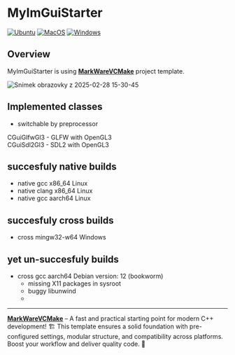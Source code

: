 # MyImGuiStarter

[![Ubuntu](https://github.com/tomasmark79/MWImGuiStarter/actions/workflows/ubuntu.yml/badge.svg)](https://github.com/tomasmark79/MWImGuiStarter/actions/workflows/ubuntu.yml)
[![MacOS](https://github.com/tomasmark79/MWImGuiStarter/actions/workflows/macos.yml/badge.svg)](https://github.com/tomasmark79/MWImGuiStarter/actions/workflows/macos.yml)
[![Windows](https://github.com/tomasmark79/MWImGuiStarter/actions/workflows/windows.yml/badge.svg)](https://github.com/tomasmark79/MWImGuiStarter/actions/workflows/windows.yml)  

## Overview

MyImGuiStarter is using 
**[MarkWareVCMake](https://github.com/tomasmark79/MarkWareVCMake)** project template.  

![Snímek obrazovky z 2025-02-28 15-30-45](https://github.com/user-attachments/assets/fb6cb29f-b083-4b10-aa38-e56c2b4a8b6d)


## Implemented classes

 - switchable by preprocessor

CGuiGlfwGl3 - GLFW with OpenGL3  
CGuiSdl2Gl3 - SDL2 with OpenGL3

## succesfuly native builds

 - native gcc x86_64 Linux
 - native clang x86_64 Linux
 - native gcc aarch64 Linux

## succesfuly cross builds
 
 - cross mingw32-w64 Windows
 
## yet un-succesfuly builds

 - cross gcc aarch64 Debian version: 12 (bookworm)
   - missing X11 packages in sysroot
   - buggy libunwind
   - 

---

**[MarkWareVCMake](https://github.com/tomasmark79/MarkWareVCMake)** – A fast and practical starting point for modern C++ development! 🏗️ This template ensures a solid foundation with pre-configured settings, modular structure, and compatibility across platforms. Boost your workflow and deliver quality code. 🌈
